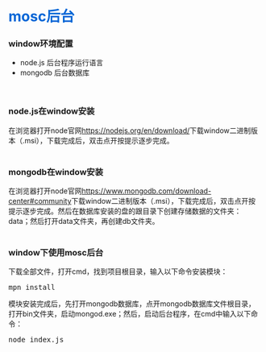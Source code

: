 <h1 style="color:#0366d6;">mosc后台</h1>
<h3>window环境配置</h3>
<div>
  <ul>
    <li>node.js 后台程序运行语言</li>
    <li>mongodb 后台数据库</li>
  </ul>
</div>
<br>
<h3>node.js在window安装</h3>
<div>在浏览器打开node官网<a href="https://nodejs.org/en/download/">https://nodejs.org/en/download/</a>下载window二进制版本（.msi），下载完成后，双击点开按提示逐步完成。</div>
<br>
<h3>mongodb在window安装</h3>
<div>在浏览器打开node官网<a href="https://www.mongodb.com/download-center#community">https://www.mongodb.com/download-center#community</a>下载window二进制版本（.msi），下载完成后，双击点开按提示逐步完成。然后在数据库安装的盘的跟目录下创建存储数据的文件夹：data；然后打开data文件夹，再创建db文件夹。</div>
<br>
<h3>window下使用mosc后台</h3>
<div>下载全部文件，打开cmd，找到项目根目录，输入以下命令安装模块：</div>
<pre>mpn install</pre>
<div>模块安装完成后，先打开mongodb数据库，点开mongodb数据库文件根目录，打开bin文件夹，启动mongod.exe；然后，启动后台程序，在cmd中输入以下命令：</div>
<pre>node index.js</pre>
